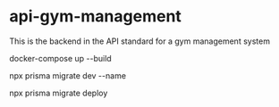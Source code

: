 # api-gym-management
This is the backend in the API standard for a gym management system

docker-compose up --build

npx prisma migrate dev --name <name>

npx prisma migrate deploy
